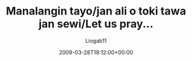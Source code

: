 ---
title: 'Manalangin tayo/jan ali o toki tawa jan sewi/Let us pray...'
posts: 2
hash: 't1017'
author: 'Liogab11'
date: 2009-03-28T19:12:00+00:00
sources:
  - http://forums.tokipona.org/viewtopic.php%3Ft=1017.html
---